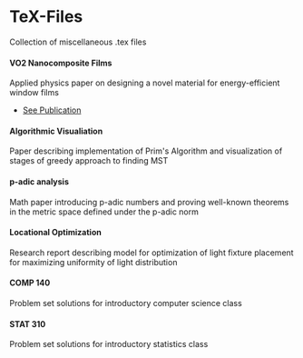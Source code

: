 # TeX-Files
Collection of miscellaneous .tex files

#### VO2 Nanocomposite Films
Applied physics paper on designing a novel material for energy-efficient window films
  * [See Publication](https://arxiv.org/abs/1709.06944)
#### Algorithmic Visualiation
Paper describing implementation of Prim's Algorithm and visualization of stages of greedy approach to finding MST
#### p-adic analysis
Math paper introducing p-adic numbers and proving well-known theorems in the metric space defined under the p-adic norm
#### Locational Optimization
Research report describing model for optimization of light fixture placement for maximizing uniformity of light distribution
#### COMP 140
Problem set solutions for introductory computer science class
#### STAT 310
Problem set solutions for introductory statistics class
